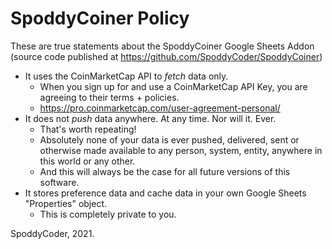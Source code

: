 # SpoddyCoiner Policy

These are true statements about the SpoddyCoiner Google Sheets Addon (source code published at https://github.com/SpoddyCoder/SpoddyCoiner)

* It uses the CoinMarketCap API to *fetch* data only.
    * When you sign up for and use a CoinMarketCap API Key, you are agreeing to their terms + policies.
    * https://pro.coinmarketcap.com/user-agreement-personal/
* It does not *push* data anywhere. At any time. Nor will it. Ever.
    * That's worth repeating! 
    * Absolutely none of your data is ever pushed, delivered, sent or otherwise made available to any person, system, entity, anywhere in this world or any other. 
    * And this will always be the case for all future versions of this software.
* It stores preference data and cache data in your own Google Sheets "Properties" object.
    * This is completely private to you.

SpoddyCoder, 2021.